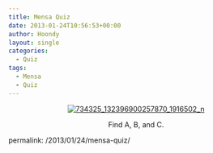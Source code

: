 ```yaml
---
title: Mensa Quiz
date: 2013-01-24T10:56:53+00:00
author: Hoondy
layout: single
categories:
  - Quiz
tags:
  - Mensa
  - Quiz
---
```

<p style="text-align: center;">
  <a href="http://hoondy.com/2013/01/24/mensa-quiz/734325_132396900257870_1916502_n/" rel="attachment wp-att-393"><img class="aligncenter size-full wp-image-393" alt="734325_132396900257870_1916502_n" src="/wp-content/uploads/2013/01/734325_132396900257870_1916502_n.jpg" width="365" height="313" srcset="/wp-content/uploads/2013/01/734325_132396900257870_1916502_n-300x257.jpg 300w, /wp-content/uploads/2013/01/734325_132396900257870_1916502_n.jpg 365w" sizes="(max-width: 365px) 100vw, 365px" /></a>
</p>

<p style="text-align: center;">
  Find A, B, and C.
</p>

permalink: /2013/01/24/mensa-quiz/
